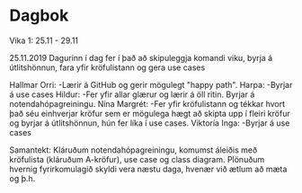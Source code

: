 # Dagbok

Vika 1: 25.11 - 29.11

25.11.2019
Dagurinn í dag fer í það að skipuleggja komandi viku, byrja á útlitshönnun, fara yfir kröfulistann og gera use cases

Hallmar Orri:
  -Lærir á GitHub og gerir mögulegt "happy path". 
Harpa:
  -Byrjar á use cases
Hildur:
  -Fer yfir allar glærur og lærir á öll ritin. Byrjar á notendahópagreiningu.
Nína Margrét:
  -Fer yfir kröfulistann og tékkar hvort það séu einhverjar kröfur sem er mögulega hægt að skipta upp í fleiri kröfur og byrjar á útlitshönnun, hún fer líka í use cases.
Viktoría Inga:
  -Byrjar á use cases
  
  
Samantekt: Kláruðum notendahópagreiningu, komumst áleiðis með kröfulista (kláruðum A-kröfur), use case og class diagram. Plönuðum hvernig fyrirkomulagið skyldi vera næstu daga, hvenær við ætlum að mæta og þ.h.
